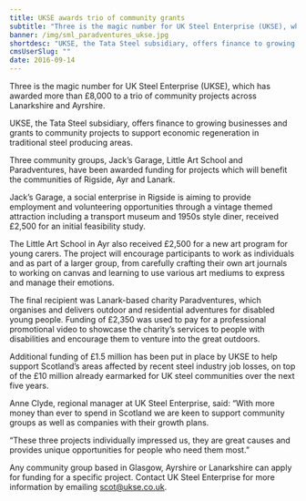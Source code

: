 ```yaml
---
title: UKSE awards trio of community grants
subtitle: "Three is the magic number for UK Steel Enterprise (UKSE), which has awarded more than £8,000 to a trio of community projects across Lanarkshire and Ayrshire."
banner: /img/sml_paradventures_ukse.jpg
shortdesc: "UKSE, the Tata Steel subsidiary, offers finance to growing businesses and grants to community projects to support economic regeneration in traditional steel producing areas."
cmsUserSlug: ""
date: 2016-09-14 
---
```


Three is the magic number for UK Steel Enterprise (UKSE), which has awarded more than £8,000 to a trio of community projects across Lanarkshire and Ayrshire.

UKSE, the Tata Steel subsidiary, offers finance to growing businesses and grants to community projects to support economic regeneration in traditional steel producing areas.

Three community groups, Jack’s Garage, Little Art School and Paradventures, have been awarded funding for projects which will benefit the communities of Rigside, Ayr and Lanark.

Jack’s Garage, a social enterprise in Rigside is aiming to provide employment and volunteering opportunities through a vintage themed attraction including a transport museum and 1950s style diner, received £2,500 for an initial feasibility study.

The Little Art School in Ayr also received £2,500 for a new art program for young carers. The project will encourage participants to work as individuals and as part of a larger group, from carefully crafting their own art journals to working on canvas and learning to use various art mediums to express and manage their emotions.

The final recipient was Lanark-based charity Paradventures, which organises and delivers outdoor and residential adventures for disabled young people. Funding of £2,350 was used to pay for a professional promotional video to showcase the charity’s services to people with disabilities and encourage them to venture into the great outdoors.

Additional funding of £1.5 million has been put in place by UKSE to help support Scotland’s areas affected by recent steel industry job losses, on top of the £10 million already earmarked for UK steel communities over the next five years. 

Anne Clyde, regional manager at UK Steel Enterprise, said: “With more money than ever to spend in Scotland we are keen to support community groups as well as companies with their growth plans. 

“These three projects individually impressed us, they are great causes and provides unique opportunities for people who need them most.”

Any community group based in Glasgow, Ayrshire or Lanarkshire can apply for funding for a specific project. Contact UK Steel Enterprise for more information by emailing [scot@ukse.co.uk](mailto:scot@ukse.co.uk).   